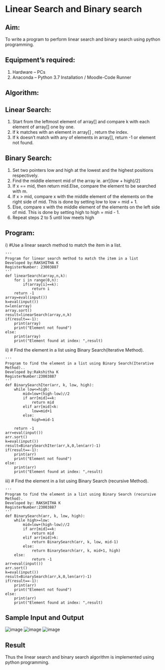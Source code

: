 # Linear Search and Binary search
## Aim:
To write a program to perform linear search and binary search using python programming.
## Equipment’s required:
1.	Hardware – PCs
2.	Anaconda – Python 3.7 Installation / Moodle-Code Runner
## Algorithm:
## Linear Search:
1.	Start from the leftmost element of array[] and compare k with each element of array[] one by one.
2.	If k matches with an element in array[] , return the index.
3.	If k doesn’t match with any of elements in array[], return -1 or element not found.
## Binary Search:
1.	Set two pointers low and high at the lowest and the highest positions respectively.
2.	Find the middle element mid of the array ie. arr[(low + high)/2]
3.	If x == mid, then return mid.Else, compare the element to be searched with m.
4.	If x > mid, compare x with the middle element of the elements on the right side of mid. This is done by setting low to low = mid + 1.
5.	Else, compare x with the middle element of the elements on the left side of mid. This is done by setting high to high = mid - 1.
6.	Repeat steps 2 to 5 until low meets high
## Program:
i)	#Use a linear search method to match the item in a list.
~~~
''' 
Program for linear search method to match the item in a list
Developed by:RAKSHITHA K
RegisterNumber: 23003887
'''
def linearSearch(array,n,k):
    for i in range(0,n):
        if(array[i]==k):
            return i
    return -1
array=eval(input())
k=eval(input())
n=len(array)
array.sort()
result=linearSearch(array,n,k)
if(result==-1):
    print(array)
    print("Element not found")
else:
    print(array)
    print("Element found at index: ",result)
~~~
ii)	# Find the element in a list using Binary Search(Iterative Method).
~~~
''' 
Program to find the element in a list using Binary Search(Iterative Method)..
Developed by:Rakshitha K
RegisterNumber:23003887 
'''
def BinarySearchIter(arr, k, low, high):
    while low<=high:
        mid=low+(high-low)//2
        if arr[mid]==k:
            return mid
        elif arr[mid]<k:
            low=mid+1
        else:
            high=mid-1
    
    return -1
arr=eval(input())
arr.sort()
k=eval(input())
result=BinarySearchIter(arr,k,0,len(arr)-1)
if(result==-1):
    print(arr)
    print("Element not found")
else:
    print(arr)
    print("Element found at index: ",result)
~~~
iii)	# Find the element in a list using Binary Search (recursive Method).
~~~
''' 
Program to find the element in a list using Binary Search (recursive Method).
Developed by: RAKSHITHA K
RegisterNumber:23003887 
'''
def BinarySearch(arr, k, low, high):
    while high>=low:
        mid=low+(high-low)//2
        if arr[mid]==k:
            return mid
        elif arr[mid]>k:
            return BinarySearch(arr, k, low, mid-1)
        else:
            return BinarySearch(arr, k, mid+1, high)
    else:
            return -1
arr=eval(input())
arr.sort()
k=eval(input())
result=BinarySearch(arr,k,0,len(arr)-1)
if(result==-1):
    print(arr)
    print("Element not found")
else:
    print(arr)
    print("Element found at index: ",result)
~~~
## Sample Input and Output
![image](https://github.com/RakshithaK11/Search-Algorithm/assets/139336455/ba579da5-f201-4552-b7d1-09e04ffd6e3d)
![image](https://github.com/RakshithaK11/Search-Algorithm/assets/139336455/d0430525-c8e9-4f52-b9c9-71cf9d128eeb)
![image](https://github.com/RakshithaK11/Search-Algorithm/assets/139336455/351ef4a5-c0c2-430c-b5f5-8aa06ed4e9fd)











## Result
Thus the linear search and binary search algorithm is implemented using python programming.
